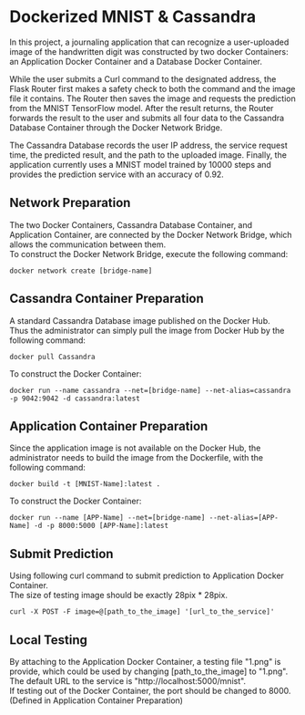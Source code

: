 # Dockerized MNIST & Cassandra
In this project, a journaling application that can recognize a user-uploaded image of the handwritten digit was constructed by two docker Containers: an Application Docker Container and a Database Docker Container. <br/>

While the user submits a Curl command to the designated address, the Flask Router first makes a safety check to both the command and the image file it contains. The Router then saves the image and requests the prediction from the MNIST TensorFlow model. After the result returns, the Router forwards the result to the user and submits all four data to the Cassandra Database Container through the Docker Network Bridge.<br/>

The Cassandra Database records the user IP address, the service request time, the predicted result, and the path to the uploaded image. Finally, the application currently uses a MNIST model trained by 10000 steps and provides the prediction service with an accuracy of 0.92.  

## Network Preparation
The two Docker Containers, Cassandra Database Container, and Application Container, are connected by the Docker Network Bridge, which allows the communication between them.<br/>
To construct the Docker Network Bridge, execute the following command:
```
docker network create [bridge-name]
```

## Cassandra Container Preparation
A standard Cassandra Database image published on the Docker Hub. <br/>
Thus the administrator can simply pull the image from Docker Hub by the following command:
```
docker pull Cassandra
```

To construct the Docker Container:
```
docker run --name cassandra --net=[bridge-name] --net-alias=cassandra -p 9042:9042 -d cassandra:latest
```

## Application Container Preparation
Since the application image is not available on the Docker Hub, the administrator needs to build the image from the Dockerfile, with the following command:
```
docker build -t [MNIST-Name]:latest .
```

To construct the Docker Container:
```
docker run --name [APP-Name] --net=[bridge-name] --net-alias=[APP-Name] -d -p 8000:5000 [APP-Name]:latest
```

## Submit Prediction
Using following curl command to submit prediction to Application Docker Container.<br/>
The size of testing image should be exactly 28pix * 28pix.
```
curl -X POST -F image=@[path_to_the_image] '[url_to_the_service]'

```

## Local Testing
By attaching to the Application Docker Container, a testing file "1.png" is provide, which could be used by changing [path_to_the_image] to "1.png". <br/>
The default URL to the service is "http://localhost:5000/mnist". <br/>
If testing out of the Docker Container, the port should be changed to 8000. (Defined in Application Container Preparation)